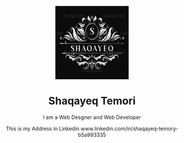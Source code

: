 <div align="center">
 <img src="./unnamed.png" width="200px" height="200px">
 <h1>Shaqayeq Temori</h1>
 <p>I am a Web Desgner and Web Developer</p>
 <p>This is my Address in Linkedin www.linkedin.com/in/shaqayeq-temory-b5a993335</p>
 
</div>
 

